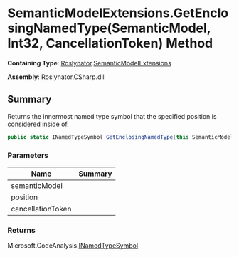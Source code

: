 # SemanticModelExtensions\.GetEnclosingNamedType\(SemanticModel, Int32, CancellationToken\) Method

**Containing Type**: [Roslynator](../../README.md)\.[SemanticModelExtensions](../README.md)

**Assembly**: Roslynator\.CSharp\.dll

## Summary

Returns the innermost named type symbol that the specified position is considered inside of\.

```csharp
public static INamedTypeSymbol GetEnclosingNamedType(this SemanticModel semanticModel, int position, CancellationToken cancellationToken = default(CancellationToken))
```

### Parameters

| Name | Summary |
| ---- | ------- |
| semanticModel | |
| position | |
| cancellationToken | |

### Returns

Microsoft\.CodeAnalysis\.[INamedTypeSymbol](https://docs.microsoft.com/en-us/dotnet/api/microsoft.codeanalysis.inamedtypesymbol)

